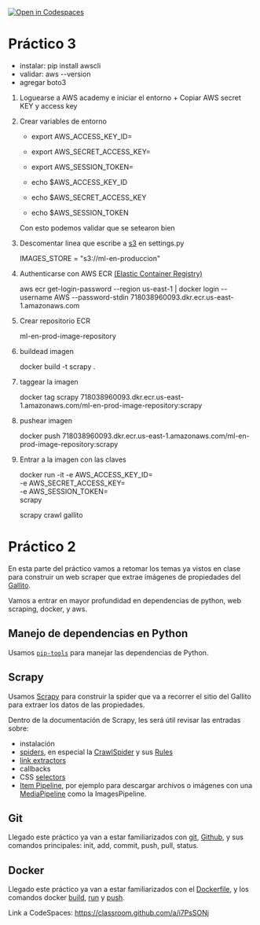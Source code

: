 [![Open in Codespaces](https://classroom.github.com/assets/launch-codespace-7f7980b617ed060a017424585567c406b6ee15c891e84e1186181d67ecf80aa0.svg)](https://classroom.github.com/open-in-codespaces?assignment_repo_id=11759554)

# Práctico 3 

- instalar: pip install awscli
- validar: aws --version
- agregar boto3

1. Loguearse a AWS academy e iniciar el entorno + Copiar AWS secret KEY y access key 

2. Crear variables de entorno 

	- export AWS_ACCESS_KEY_ID= <YOUR-KEY>
	- export AWS_SECRET_ACCESS_KEY= <YOUR-KEY>
	- export AWS_SESSION_TOKEN= <YOUR-TOKEN>

	- echo $AWS_ACCESS_KEY_ID
	- echo $AWS_SECRET_ACCESS_KEY
	- echo $AWS_SESSION_TOKEN


	Con esto podemos validar que se setearon bien


3. Descomentar linea que escribe a [s3](https://aws.amazon.com/es/s3/?gclid=CjwKCAjw3oqoBhAjEiwA_UaLtlNJCDeFqUi3xGTk6wAd6EC3ZEDUqIUTrIzKhufo9HQprr4fQfIvERoCZnYQAvD_BwE&trk=403e297f-6f7f-4dc0-9757-182e9e9f956c&sc_channel=ps&ef_id=CjwKCAjw3oqoBhAjEiwA_UaLtlNJCDeFqUi3xGTk6wAd6EC3ZEDUqIUTrIzKhufo9HQprr4fQfIvERoCZnYQAvD_BwE:G:s&s_kwcid=AL!4422!3!646996315367!e!!g!!almacenamiento%20en%20la%20nube%20s3!19636895691!149631416550) en settings.py
	
	IMAGES_STORE = "s3://ml-en-produccion"


4. Authenticarse con AWS ECR [(Elastic Container Registry)](https://aws.amazon.com/es/ecr/)

	aws ecr get-login-password --region us-east-1 | docker login --username AWS --password-stdin 718038960093.dkr.ecr.us-east-1.amazonaws.com


5. Crear repositorio ECR 

	ml-en-prod-image-repository
	
5. buildead imagen 

	docker build -t scrapy .

6. taggear la imagen

	docker tag scrapy 718038960093.dkr.ecr.us-east-1.amazonaws.com/ml-en-prod-image-repository:scrapy

7. pushear imagen


	docker push 718038960093.dkr.ecr.us-east-1.amazonaws.com/ml-en-prod-image-repository:scrapy


8. Entrar a la imagen con las claves

	docker run -it -e AWS_ACCESS_KEY_ID=<YOUR-KEY> \
-e AWS_SECRET_ACCESS_KEY=<YOUR-KEY> \
-e AWS_SESSION_TOKEN=<YOUR-TOKEN> \
scrapy

	scrapy crawl gallito





# Práctico 2

En esta parte del práctico vamos a retomar los temas ya vistos en clase para construir un web scraper que extrae imágenes de propiedades del [Gallito](gallito.com.uy/).

Vamos a entrar en mayor profundidad en dependencias de python, web scraping, docker, y aws.

## Manejo de dependencias en Python
Usamos [`pip-tools`](https://pip-tools.readthedocs.io/en/latest/) para manejar las dependencias de Python. 
## Scrapy

Usamos [Scrapy](https://docs.scrapy.org/en/latest/) para construir la spider que va a recorrer el sitio del Gallito para extraer los datos de las propiedades.

Dentro de la documentación de Scrapy, les será útil revisar las entradas sobre:
* instalación
* [spiders](https://docs.scrapy.org/en/latest/topics/spiders.html), en especial la [CrawlSpider](https://docs.scrapy.org/en/latest/topics/spiders.html#crawlspider) y sus [Rules](https://docs.scrapy.org/en/latest/topics/spiders.html#crawling-rules)
* [link extractors](https://docs.scrapy.org/en/latest/topics/link-extractors.html)
* callbacks
* CSS [selectors](https://docs.scrapy.org/en/latest/topics/selectors.html)
* [Item Pipeline](https://docs.scrapy.org/en/latest/topics/item-pipeline.html), por ejemplo para descargar archivos o imágenes con una [MediaPipeline](https://docs.scrapy.org/en/latest/topics/media-pipeline.html) como la ImagesPipeline.

## Git

Llegado este práctico ya van a estar familiarizados con [git](https://git-scm.com/docs), [Github](https://github.com/), y sus comandos principales: init, add, commit, push, pull, status.

## Docker

Llegado este práctico ya van a estar familiarizados con el [Dockerfile](https://docs.docker.com/engine/reference/builder/), y los comandos docker [build](https://docs.docker.com/engine/reference/commandline/build/), [run](https://docs.docker.com/engine/reference/commandline/run/) y [push](https://docs.docker.com/engine/reference/commandline/push/). 

Link a CodeSpaces: https://classroom.github.com/a/i7PsSONj
